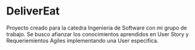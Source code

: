 # DeliverEat
Proyecto creado para la catedra Ingenieria de Software con mi grupo de trabajo. Se busco afianzar los conocimientos aprendidos en User Story y Requeriemientos Agiles implementando una User especifica.
